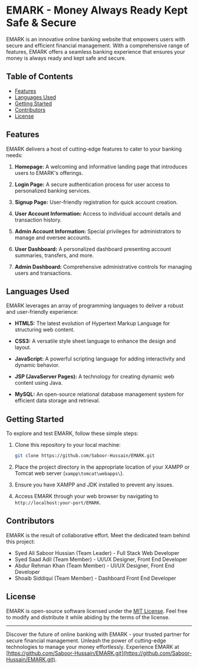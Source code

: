 # EMARK - Money Always Ready Kept Safe & Secure

EMARK is an innovative online banking website that empowers users with secure and efficient financial management. With a comprehensive range of features, EMARK offers a seamless banking experience that ensures your money is always ready and kept safe and secure.

## Table of Contents

- [Features](#features)
- [Languages Used](#languages-used)
- [Getting Started](#getting-started)
- [Contributors](#contributors)
- [License](#license)

## Features

EMARK delivers a host of cutting-edge features to cater to your banking needs:

1. **Homepage:** A welcoming and informative landing page that introduces users to EMARK's offerings.

2. **Login Page:** A secure authentication process for user access to personalized banking services.

3. **Signup Page:** User-friendly registration for quick account creation.

4. **User Account Information:** Access to individual account details and transaction history.

5. **Admin Account Information:** Special privileges for administrators to manage and oversee accounts.

6. **User Dashboard:** A personalized dashboard presenting account summaries, transfers, and more.

7. **Admin Dashboard:** Comprehensive administrative controls for managing users and transactions.

## Languages Used

EMARK leverages an array of programming languages to deliver a robust and user-friendly experience:

- **HTML5:** The latest evolution of Hypertext Markup Language for structuring web content.

- **CSS3:** A versatile style sheet language to enhance the design and layout.

-  **JavaScript:** A powerful scripting language for adding interactivity and dynamic behavior.

- **JSP (JavaServer Pages):** A technology for creating dynamic web content using Java.

- **MySQL:** An open-source relational database management system for efficient data storage and retrieval.

## Getting Started

To explore and test EMARK, follow these simple steps:

1. Clone this repository to your local machine:

   ```bash
   git clone https://github.com/Saboor-Hussain/EMARK.git
   ```

2. Place the project directory in the appropriate location of your XAMPP or Tomcat web server (`xampp\tomcat\webapps\`).

3. Ensure you have XAMPP and JDK installed to prevent any issues.

4. Access EMARK through your web browser by navigating to `http://localhost:your-port/EMARK`.

## Contributors

EMARK is the result of collaborative effort. Meet the dedicated team behind this project:

- Syed Ali Saboor Hussian (Team Leader) - Full Stack Web Developer
- Syed Saad Adil (Team Member) - UI/UX Designer, Front End Developer
- Abdur Rehman Khan (Team Member) - UI/UX Designer, Front End Developer
- Shoaib Siddiqui (Team Member) - Dashboard Front End Developer

## License

EMARK is open-source software licensed under the [MIT License](LICENSE). Feel free to modify and distribute it while abiding by the terms of the license.

---

Discover the future of online banking with EMARK - your trusted partner for secure financial management. Unleash the power of cutting-edge technologies to manage your money effortlessly. Experience EMARK at [https://github.com/Saboor-Hussain/EMARK.git](https://github.com/Saboor-Hussain/EMARK.git).